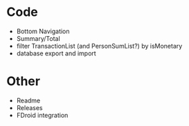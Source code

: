 # Code
 - Bottom Navigation
 - Summary/Total
 - filter TransactionList (and PersonSumList?) by isMonetary
 - database export and import

# Other
- Readme
- Releases
- FDroid integration